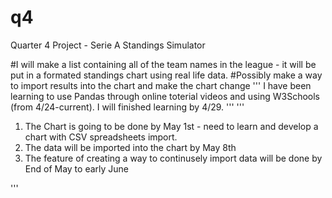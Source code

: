 # q4
Quarter 4 Project - Serie A Standings Simulator

#I will make a list containing all of the team names in the league - it will be put in a formated standings chart using real life data. 
#Possibly make a way to import results into the chart and make the chart change
'''
I have been learning to use Pandas through online toterial videos and using W3Schools (from 4/24-current). I will finished learning by 4/29. 
'''
'''

1. The Chart is going to be done by May 1st - need to learn and develop a chart with CSV spreadsheets import.
2. The data will be imported into the chart by May 8th
3. The feature of creating a way to continusely import data will be done by End of May to early June

'''

